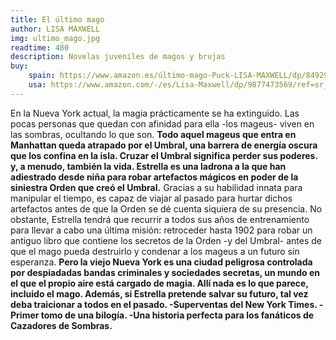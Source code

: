 ```yaml
---
title: El último mago
author: LISA MAXWELL
img: ultimo_mago.jpg
readtime: 480
description: Novelas juveniles de magos y brujas
buy:
    spain: https://www.amazon.es/último-mago-Puck-LISA-MAXWELL/dp/8492918071/ref=sr_1_1
    usa: https://www.amazon.com/-/es/Lisa-Maxwell/dp/9877473569/ref=sr_1_1
---
```

En la Nueva York actual, la magia prácticamente se ha extinguido. Las pocas personas que quedan con afinidad para ella -los mageus- viven en las sombras, ocultando lo que son. **Todo aquel mageus que entra en Manhattan queda atrapado por el Umbral, una barrera de energía oscura que los confina en la isla. Cruzar el Umbral significa perder sus poderes. y, a menudo, también la vida. Estrella es una ladrona a la que han adiestrado desde niña para robar artefactos mágicos en poder de la siniestra Orden que creó el Umbral.** Gracias a su habilidad innata para manipular el tiempo, es capaz de viajar al pasado para hurtar dichos artefactos antes de que la Orden se dé cuenta siquiera de su presencia. No obstante, Estrella tendrá que recurrir a todos sus años de entrenamiento para llevar a cabo una última misión: retroceder hasta 1902 para robar un antiguo libro que contiene los secretos de la Orden -y del Umbral- antes de que el mago pueda destruirlo y condenar a los mageus a un futuro sin esperanza. **Pero la viejo Nueva York es una ciudad peligrosa controlada por despiadadas bandas criminales y sociedades secretas, un mundo en el que el propio aire está cargado de magia. Allí nada es lo que parece, incluido el mago. Además, si Estrella pretende salvar su futuro, tal vez deba traicionar a todos en el pasado. -Superventas del New York Times. -Primer tomo de una bilogía. -Una historia perfecta para los fanáticos de Cazadores de Sombras.**
